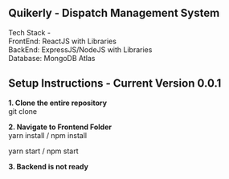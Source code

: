 ## Quikerly - Dispatch Management System

Tech Stack - <br/>
FrontEnd: ReactJS with Libraries<br/>
BackEnd: ExpressJS/NodeJS with Libraries<br/>
Database: MongoDB Atlas<br/>



## Setup Instructions - Current Version 0.0.1

**1. Clone the entire repository**<br/>
git clone <repo>

**2. Navigate to Frontend Folder**<br/>
yarn install / npm install<br/>

yarn start / npm start<br/>

**3. Backend is not ready**<br/>

